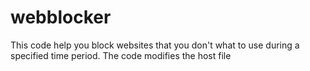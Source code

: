 # webblocker
This code help you block websites that you don't what to use during a specified time period.
The code modifies the host file
